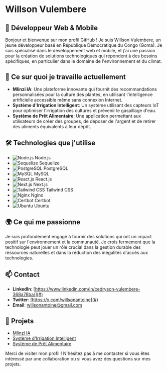 # Willson Vulembere

## 🌱 Développeur Web & Mobile

Bonjour et bienvenue sur mon profil GitHub ! Je suis Willson Vulembere, un jeune développeur basé en République Démocratique du Congo (Goma). Je suis spécialisé dans le développement web et mobile, et j'ai une passion pour la création de solutions technologiques qui répondent à des besoins spécifiques, en particulier dans le domaine de l'environnement et du climat.

## 💼 Ce sur quoi je travaille actuellement

- **Mlinzi IA**: Une plateforme innovante qui fournit des recommandations personnalisées pour la culture des plantes, en utilisant l'intelligence artificielle accessible même sans connexion Internet.
- **Système d'Irrigation Intelligent**: Un système utilisant des capteurs IoT pour optimiser l'irrigation des cultures et prévenir le gaspillage d'eau.
- **Système de Prêt Alimentaire**: Une application permettant aux utilisateurs de créer des groupes, de déposer de l'argent et de retirer des aliments équivalents à leur dépôt.

## 🛠️ Technologies que j'utilise

- ![Node.js](https://img.shields.io/badge/Node.js-339933?style=flat&logo=node.js&logoColor=white) Node.js
- ![Sequelize](https://img.shields.io/badge/Sequelize-52B0E7?style=flat&logo=sequelize&logoColor=white) Sequelize
- ![PostgreSQL](https://img.shields.io/badge/PostgreSQL-336791?style=flat&logo=postgresql&logoColor=white) PostgreSQL
- ![MySQL](https://img.shields.io/badge/MySQL-4479A1?style=flat&logo=mysql&logoColor=white) MySQL
- ![React.js](https://img.shields.io/badge/React.js-61DAFB?style=flat&logo=react&logoColor=white) React.js
- ![Next.js](https://img.shields.io/badge/Next.js-000000?style=flat&logo=next.js&logoColor=white) Next.js
- ![Tailwind CSS](https://img.shields.io/badge/Tailwind_CSS-38B2AC?style=flat&logo=tailwind-css&logoColor=white) Tailwind CSS
- ![Nginx](https://img.shields.io/badge/Nginx-009639?style=flat&logo=nginx&logoColor=white) Nginx
- ![Certbot](https://img.shields.io/badge/Certbot-004b49?style=flat&logo=certbot&logoColor=white) Certbot
- ![Ubuntu](https://img.shields.io/badge/Ubuntu-E95420?style=flat&logo=ubuntu&logoColor=white) Ubuntu

## 🌍 Ce qui me passionne

Je suis profondément engagé à fournir des solutions qui ont un impact positif sur l'environnement et la communauté. Je crois fermement que la technologie peut jouer un rôle crucial dans la gestion durable des ressources naturelles et dans la réduction des inégalités d'accès aux technologies.

## 📫 Contact

- **LinkedIn**: [https://www.linkedin.com/in/cedryson-vulembere-368a76ba/](#)
- **Twitter**: [https://x.com/willsonantoine](#)
- **Email**: [willsonantoine@gmail.com](mailto:willsonantoine@gmail.com)

## 📄 Projets

- [Mlinzi IA](#)
- [Système d'Irrigation Intelligent](#)
- [Système de Prêt Alimentaire](#)

Merci de visiter mon profil ! N'hésitez pas à me contacter si vous êtes intéressé par une collaboration ou si vous avez des questions sur mes projets.

